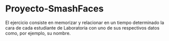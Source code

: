 # Proyecto-SmashFaces
El ejercicio consiste en memorizar y relacionar en un tiempo determinado la cara de cada estudiante de Laboratoria con uno de sus respectivos datos como, por ejemplo, su nombre.
